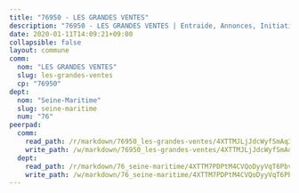 ```yaml
---
title: "76950 - LES GRANDES VENTES"
description: "76950 - LES GRANDES VENTES | Entraide, Annonces, Initiatives"
date: 2020-01-11T14:09:21+09:00
collapsible: false
layout: commune
comm:
  nom: "LES GRANDES VENTES"
  slug: les-grandes-ventes
  cp: "76950"
dept:
  nom: "Seine-Maritime"
  slug: seine-maritime
  num: "76"
peerpad:
  comm:
    read_path: /r/markdown/76950_les-grandes-ventes/4XTTMJLjJdcWyfSmAq3rWbfagECnzBSeVtNaW9H2cZL17azZF
    write_path: /w/markdown/76950_les-grandes-ventes/4XTTMJLjJdcWyfSmAq3rWbfagECnzBSeVtNaW9H2cZL17azZF-K3TgUdM6C4mamWaGZkao3fp53YJy8fSAyfKw7QnBtAxGDn4prqmYmBsJkFTKKdgpTRngSB725StNDLYWpcsVdxXJXqS3GgUN7W8vo2SuHQPzkjjLzu8hTffRPxd2SyvPbwNCzPQM
  dept:
    read_path: /r/markdown/76_seine-maritime/4XTTM7PDPtM4CVQoDyyVqT6Pbvj1SVtndpXJdTDsc7xwdMTdt
    write_path: /w/markdown/76_seine-maritime/4XTTM7PDPtM4CVQoDyyVqT6Pbvj1SVtndpXJdTDsc7xwdMTdt-K3TgUmo7Qwp8ZQz8qKFjC8WCY27ypEpX2c8BXeSV9rrPY1zRZn2SrYwkBXF8VnHkcepiXsccFfKHYuT2JNgSMXxLRaUGRu6o5B3BB15nZxEho97cTz3yC4eRTX4hZM1hcyAZrn8r
---
```


